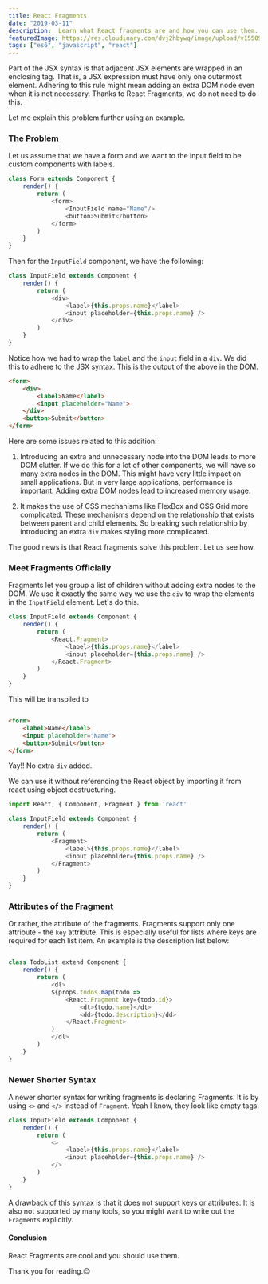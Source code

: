 ```yaml
---
title: React Fragments
date: "2019-03-11"
description:  Learn what React fragments are and how you can use them.
featuredImage: https://res.cloudinary.com/dvj2hbywq/image/upload/v1550930072/potrait.jpg
tags: ["es6", "javascript", "react"]
---
```


Part of the JSX syntax is that adjacent JSX elements are wrapped in an enclosing tag. That is, a JSX expression must have only one outermost element. Adhering to this rule might mean adding an extra DOM node even when it is not necessary. Thanks to React Fragments, we do not need to do this. 

Let me explain this problem further using an example.

<h3>The Problem</h3>

Let us assume that we have a form and we want to the input field to be custom components with labels. 

```js
class Form extends Component {
    render() {
        return (
            <form>
                <InputField name="Name"/>
                <button>Submit</button>
            </form>
        )
    }
}
```

Then for the `InputField` component, we have the following:

```js
class InputField extends Component {
    render() {
        return (
            <div>
                <label>{this.props.name}</label>
                <input placeholder={this.props.name} />
            </div>
        )
    }
}
```

Notice how we had to wrap the `label` and the `input` field in a `div`. We did this to adhere to the JSX syntax. This is the output of the above in the DOM.

```html
<form>
    <div>
        <label>Name</label>
        <input placeholder="Name">
    </div>
    <button>Submit</button>
</form>
```

Here are some issues related to this addition:

1. Introducing an extra and unnecessary node into the DOM leads to more DOM clutter.  If we do this for a lot of other components, we will have so many extra nodes in the DOM. This might have very little impact on small applications. But in very large applications, performance is important. Adding extra DOM nodes lead to increased memory usage.  

2. It makes the use of CSS mechanisms like FlexBox and CSS Grid more complicated. These mechanisms depend on the relationship that exists between parent and child elements. So breaking such relationship by introducing an extra `div` makes styling more complicated.

The good news is that React fragments solve this problem. Let us see how.

<h3>Meet Fragments Officially </h3>

Fragments let you group a list of children without adding extra nodes to the DOM. We use it exactly the same way we use the `div` to wrap the elements in the `InputField` element. Let's do this. 

```js
class InputField extends Component {
    render() {
        return (
            <React.Fragment>
                <label>{this.props.name}</label>
                <input placeholder={this.props.name} />
            </React.Fragment>
        )
    }
}

```

This will be transpiled to

```html

<form>
    <label>Name</label>
    <input placeholder="Name">
    <button>Submit</button>
</form>

```
Yay!! No extra `div` added.

We can use it without referencing the React object by importing it from react using object destructuring.

```js
import React, { Component, Fragment } from 'react'

class InputField extends Component {
    render() {
        return (
            <Fragment>
                <label>{this.props.name}</label>
                <input placeholder={this.props.name} />
            </Fragment>
        )
    }
}
```

<h3>Attributes of the Fragment</h3>

Or rather, the attribute of the fragments. Fragments support only one attribute - the `key` attribute. This is especially useful for lists where keys are required for each list item. An example is the description list below:

```js

class TodoList extend Component {
    render() {
        return (
            <dl>
            ${props.todos.map(todo =>
                <React.Fragment key={todo.id}>
                    <dt>{todo.name}</dt>
                    <dd>{todo.description}</dd>
                </React.Fragment>
            )
            </dl>
        )
    }
}

```

<h3>Newer Shorter Syntax </h3>

A newer shorter syntax for writing fragments is declaring Fragments. It is by using `<>` and `</>` instead of `Fragment`. Yeah I know, they look like empty tags.

```js
class InputField extends Component {
    render() {
        return (
            <>
                <label>{this.props.name}</label>
                <input placeholder={this.props.name} />
            </>
        )
    }
}
```

A drawback of this syntax is that it does not support keys or attributes. It is also not supported by many tools, so you might want to write out the `Fragments` explicitly.


<h4>Conclusion</h4>
React Fragments are cool and you should use them.

Thank you for reading.😊